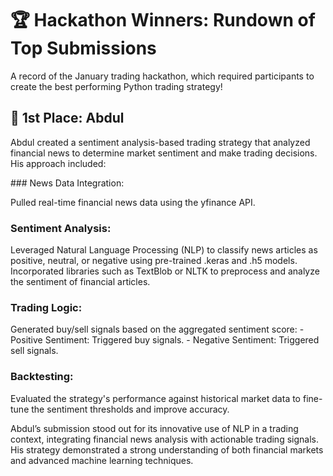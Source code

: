 # 🏆 Hackathon Winners: Rundown of Top Submissions

A record of the January trading hackathon, which required participants to create the best performing Python trading strategy!

## 🥇 1st Place: Abdul

Abdul created a sentiment analysis-based trading strategy that analyzed financial news to determine market sentiment and make trading decisions. His approach included:

### News Data Integration:

Pulled real-time financial news data using the yfinance API.

### Sentiment Analysis:

Leveraged Natural Language Processing (NLP) to classify news articles as positive, neutral, or negative using pre-trained .keras and .h5 models.
Incorporated libraries such as TextBlob or NLTK to preprocess and analyze the sentiment of financial articles.

### Trading Logic:

Generated buy/sell signals based on the aggregated sentiment score:
    - Positive Sentiment: Triggered buy signals.
    - Negative Sentiment: Triggered sell signals.
    
### Backtesting:

Evaluated the strategy's performance against historical market data to fine-tune the sentiment thresholds and improve accuracy.

Abdul’s submission stood out for its innovative use of NLP in a trading context, integrating financial news analysis with actionable trading signals. His strategy demonstrated a strong understanding of both financial markets and advanced machine learning techniques.
